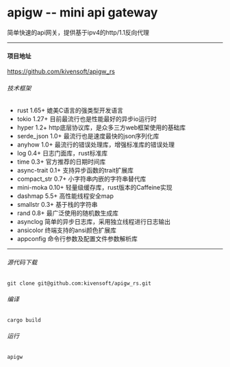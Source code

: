# apigw -- mini api gateway
简单快速的api网关，提供基于ipv4的http/1.1反向代理

---
#### 项目地址
<https://github.com/kivensoft/apigw_rs>

###### 技术框架
- rust 1.65+ 媲美C语言的强类型开发语言
- tokio 1.27+ 目前最流行也是性能最好的异步io运行时
- hyper 1.2+ http底层协议库，是众多三方web框架使用的基础库
- serde_json 1.0+ 最流行也是速度最快的json序列化库
- anyhow 1.0+ 最流行的错误处理库，增强标准库的错误处理
- log 0.4+ 日志门面库，rust标准库
- time 0.3+ 官方推荐的日期时间库
- async-trait 0.1+ 支持异步函数的trait扩展库
- compact_str 0.7+ 小字符串内嵌的字符串替代库
- mini-moka 0.10+ 轻量级缓存库，rust版本的Caffeine实现
- dashmap 5.5+ 高性能线程安全map
- smallstr 0.3+ 基于栈的字符串
- rand 0.8+ 最广泛使用的随机数生成库
- asynclog 简单的异步日志库，采用独立线程进行日志输出
- ansicolor 终端支持的ansi颜色扩展库
- appconfig 命令行参数及配置文件参数解析库

---
###### 源代码下载
`git clone git@github.com:kivensoft/apigw_rs.git`
###### 编译
`cargo build`
###### 运行
`apigw`
